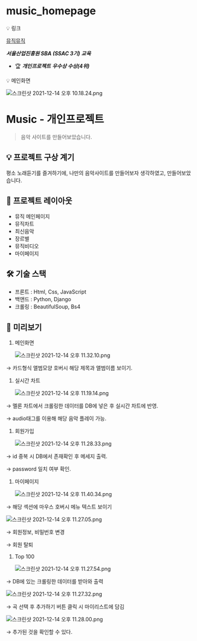 # music_homepage
<aside>
💡 링크

</aside>

[뮤직뮤직](http://54.180.26.66:8000/ssac/main)

***서울산업진흥원 SBA (SSAC 3기) 교육***

- 🏆 ***개인프로젝트*** ***우수상 수상(4위)***

<aside>
💡 메인화면

</aside>

![스크린샷 2021-12-14 오후 10.18.24.png](https://s3-us-west-2.amazonaws.com/secure.notion-static.com/998874f1-8947-4a83-90eb-0adefa487b34/스크린샷_2021-12-14_오후_10.18.24.png)

# Music **- 개인프로젝트**

> 음악 사이트를 만들어보았습니다.
> 

## **💡 프로젝트 구상 계기**

평소 노래듣기를 즐겨하기에, 나만의 음악사이트를 만들어보자 생각하였고, 만들어보았습니다.

## **📑 프로젝트 레이아웃**

- 뮤직 메인페이지
- 뮤직차트
- 최신음악
- 장르별
- 뮤직비디오
- 마이페이지

## **🛠 기술 스택**

- 프론트 : Html, Css, JavaScript
- 백앤드 : Python, Django
- 크롤링 : BeautifulSoup, Bs4

## **💎 미리보기**

1. 메인화면
    
    ![스크린샷 2021-12-14 오후 11.32.10.png](https://s3-us-west-2.amazonaws.com/secure.notion-static.com/922b8fba-893a-4a31-89b8-b8c3c561a3ed/스크린샷_2021-12-14_오후_11.32.10.png)
    

→ 카드형식 앨범모양 호버시 해당 제목과 앨범이름 보이기.

1. 실시간 차트
    
    ![스크린샷 2021-12-14 오후 11.19.14.png](https://s3-us-west-2.amazonaws.com/secure.notion-static.com/93722ea5-8f37-43eb-b944-d6932e9bad9c/스크린샷_2021-12-14_오후_11.19.14.png)
    

 → 멜론 차트에서 크롤링한 데이터를 DB에 넣은 후  실시간 차트에 반영.

 → audio태그를 이용해 해당 음악 플레이 가능.

1. 회원가입
    
    ![스크린샷 2021-12-14 오후 11.28.33.png](https://s3-us-west-2.amazonaws.com/secure.notion-static.com/fab2b944-c929-4827-a4f1-4b1a0adc80c0/스크린샷_2021-12-14_오후_11.28.33.png)
    

 → id 중복 시 DB에서 존재확인 후 메세지 출력.

 → password 일치 여부 확인.

1. 마이페이지
    
    ![스크린샷 2021-12-14 오후 11.40.34.png](https://s3-us-west-2.amazonaws.com/secure.notion-static.com/5cf26afb-b63e-49f0-b246-3b5abf4d8833/스크린샷_2021-12-14_오후_11.40.34.png)
    

  → 해당 섹션에 마우스 호버시 메뉴 텍스트 보이기

![스크린샷 2021-12-14 오후 11.27.05.png](https://s3-us-west-2.amazonaws.com/secure.notion-static.com/c71c3825-2eb0-433c-ac8c-c065d8f6f115/스크린샷_2021-12-14_오후_11.27.05.png)

 → 회원정보, 비밀번호 변경

 → 회원 탈퇴

1. Top 100
    
    ![스크린샷 2021-12-14 오후 11.27.54.png](https://s3-us-west-2.amazonaws.com/secure.notion-static.com/3c1227b1-c2f5-4838-ae0b-b9ca2d216e00/스크린샷_2021-12-14_오후_11.27.54.png)
    

 → DB에 있는 크롤링한 데이터를 받아와 출력

![스크린샷 2021-12-14 오후 11.27.32.png](https://s3-us-west-2.amazonaws.com/secure.notion-static.com/bf02e4b1-8306-4e14-9621-bf15e6901b20/스크린샷_2021-12-14_오후_11.27.32.png)

 → 곡 선택 후 추가하기 버튼 클릭 시 마이리스트에 담김

![스크린샷 2021-12-14 오후 11.28.00.png](https://s3-us-west-2.amazonaws.com/secure.notion-static.com/5782f0dd-6d89-4544-9548-33788c0612a1/스크린샷_2021-12-14_오후_11.28.00.png)

→ 추가된 것을 확인할 수 있다.
